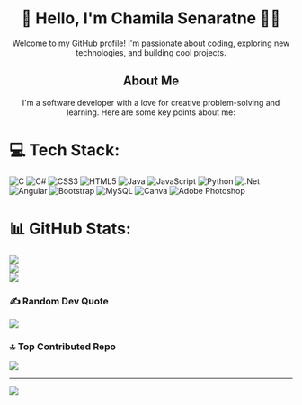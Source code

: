 <!-- Title -->
<h1 align="center">👋 Hello, I'm Chamila Senaratne 👨‍💻</h1>

<!-- Introduction -->
<p align="center">Welcome to my GitHub profile! I'm passionate about coding, exploring new technologies, and building cool projects.</p>

<!-- About Me -->
<h2 align="center">About Me</h2>
<p align="center">I'm a software developer with a love for creative problem-solving and learning. Here are some key points about me:</p>


# 💻 Tech Stack:
![C](https://img.shields.io/badge/c-%2300599C.svg?style=for-the-badge&logo=c&logoColor=white) ![C#](https://img.shields.io/badge/c%23-%23239120.svg?style=for-the-badge&logo=csharp&logoColor=white) ![CSS3](https://img.shields.io/badge/css3-%231572B6.svg?style=for-the-badge&logo=css3&logoColor=white) ![HTML5](https://img.shields.io/badge/html5-%23E34F26.svg?style=for-the-badge&logo=html5&logoColor=white) ![Java](https://img.shields.io/badge/java-%23ED8B00.svg?style=for-the-badge&logo=openjdk&logoColor=white) ![JavaScript](https://img.shields.io/badge/javascript-%23323330.svg?style=for-the-badge&logo=javascript&logoColor=%23F7DF1E) ![Python](https://img.shields.io/badge/python-3670A0?style=for-the-badge&logo=python&logoColor=ffdd54) ![.Net](https://img.shields.io/badge/.NET-5C2D91?style=for-the-badge&logo=.net&logoColor=white) ![Angular](https://img.shields.io/badge/angular-%23DD0031.svg?style=for-the-badge&logo=angular&logoColor=white) ![Bootstrap](https://img.shields.io/badge/bootstrap-%238511FA.svg?style=for-the-badge&logo=bootstrap&logoColor=white) ![MySQL](https://img.shields.io/badge/mysql-%2300000f.svg?style=for-the-badge&logo=mysql&logoColor=white) ![Canva](https://img.shields.io/badge/Canva-%2300C4CC.svg?style=for-the-badge&logo=Canva&logoColor=white) ![Adobe Photoshop](https://img.shields.io/badge/adobe%20photoshop-%2331A8FF.svg?style=for-the-badge&logo=adobe%20photoshop&logoColor=white)
# 📊 GitHub Stats:
![](https://github-readme-stats.vercel.app/api?username=chamila04&theme=dark&hide_border=true&include_all_commits=false&count_private=false)<br/>
![](https://github-readme-streak-stats.herokuapp.com/?user=chamila04&theme=dark&hide_border=true)<br/>
![](https://github-readme-stats.vercel.app/api/top-langs/?username=chamila04&theme=dark&hide_border=true&include_all_commits=false&count_private=false&layout=compact)

### ✍️ Random Dev Quote
![](https://quotes-github-readme.vercel.app/api?type=horizontal&theme=radical)

### 🔝 Top Contributed Repo
![](https://github-contributor-stats.vercel.app/api?username=chamila04&limit=5&theme=gruvbox&combine_all_yearly_contributions=true)

---
[![](https://visitcount.itsvg.in/api?id=chamila04&icon=0&color=2)](https://visitcount.itsvg.in)

<!-- Proudly created with GPRM ( https://gprm.itsvg.in ) -->
